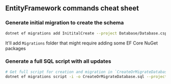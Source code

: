 ## EntityFramework commands cheat sheet

### Generate initial migration to create the schema 
```bash
dotnet ef migrations add InititalCreate --project Database/Database.csproj --startup-project Api/Api.csproj --context DataContext -v
```
It'll add `Migrations` folder that might require adding some EF Core NuGet packages

### Generate a full SQL script with all updates
```bash
# Get full script for creation and migration in `CreateOrMigrateDatabase.sql`:
dotnet ef migrations script -i -o CreateOrMigrateDatabase.sql --project Database/Database.csproj --startup-project Api/Api.csproj --context DataContext -v
```